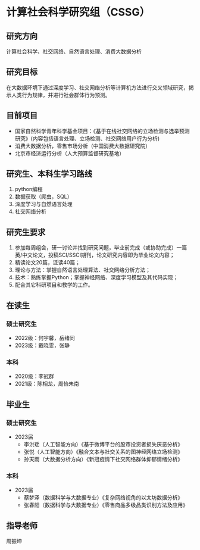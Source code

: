 # 计算社会科学研究组（CSSG）
## 研究方向

计算社会科学、社交网络、自然语言处理、消费大数据分析

## 研究目标

在大数据环境下通过深度学习、社交网络分析等计算机方法进行交叉领域研究，揭示人类行为规律，并进行社会群体行为预测。

## 目前项目

- 国家自然科学青年科学基金项目：《基于在线社交网络的立场检测与选举预测研究》(内容包括语言处理、立场检测、社交网络用户行为分析)
- 消费大数据分析，零售市场分析（中国消费大数据研究院）
- 北京市经济运行分析（人大预算监督研究基地）

## 研究生、本科生学习路线

1. python编程
2. 数据获取（爬虫，SQL）
3. 深度学习与自然语言处理
4. 社交网络分析

## 研究生要求

1. 参加每周组会，研一讨论并找到研究问题，毕业前完成（或协助完成）一篇英/中文论文，投稿SCI/SSCI期刊，论文研究内容即为毕业论文内容；
2. 精读论文20篇，泛读40篇；
3. 理论与方法：掌握自然语言处理算法、社交网络分析方法；
4. 技术：熟练掌握Python；掌握神经网络、深度学习模型及其代码实现；
5. 配合其它科研项目和教学的工作。

## 在读生

### 硕士研究生

- 2022级：何宇馨，岳绪同
- 2023级：戴晓雯，张静
###  本科

- 2020级：李冠群
- 2021级：陈相龙，周怡朱南

## 毕业生

### 硕士研究生

- 2023届
    - 李洪瑶（人工智能方向）《基于微博平台的股市投资者损失厌恶分析》
    - 张悦（人工智能方向）《融合文本与社交关系的图神经网络立场检测》
    - 孙天雨（大数据分析方向）《新冠疫情下社交网络群体抑郁情绪分析》

###  本科

- 2023届
    - 蔡梦泽（数据科学与大数据专业）《复杂网络视角的以太坊数据分析》
    - 张春阳（数据科学与大数据专业）《零售商品多级品类识别方法及应用》

## 指导老师

周振坤